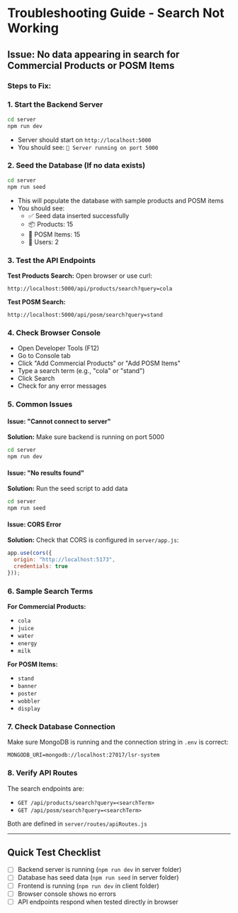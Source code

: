 # Troubleshooting Guide - Search Not Working

## Issue: No data appearing in search for Commercial Products or POSM Items

### Steps to Fix:

### 1. **Start the Backend Server**
```bash
cd server
npm run dev
```
- Server should start on `http://localhost:5000`
- You should see: `🚀 Server running on port 5000`

### 2. **Seed the Database** (If no data exists)
```bash
cd server
npm run seed
```
- This will populate the database with sample products and POSM items
- You should see:
  - ✅ Seed data inserted successfully
  - 📦 Products: 15
  - 🎯 POSM Items: 15
  - 👥 Users: 2

### 3. **Test the API Endpoints**

**Test Products Search:**
Open browser or use curl:
```
http://localhost:5000/api/products/search?query=cola
```

**Test POSM Search:**
```
http://localhost:5000/api/posm/search?query=stand
```

### 4. **Check Browser Console**
- Open Developer Tools (F12)
- Go to Console tab
- Click "Add Commercial Products" or "Add POSM Items"
- Type a search term (e.g., "cola" or "stand")
- Click Search
- Check for any error messages

### 5. **Common Issues**

#### Issue: "Cannot connect to server"
**Solution:** Make sure backend is running on port 5000
```bash
cd server
npm run dev
```

#### Issue: "No results found"
**Solution:** Run the seed script to add data
```bash
cd server
npm run seed
```

#### Issue: CORS Error
**Solution:** Check that CORS is configured in `server/app.js`:
```javascript
app.use(cors({ 
  origin: "http://localhost:5173",
  credentials: true
}));
```

### 6. **Sample Search Terms**

**For Commercial Products:**
- `cola`
- `juice`
- `water`
- `energy`
- `milk`

**For POSM Items:**
- `stand`
- `banner`
- `poster`
- `wobbler`
- `display`

### 7. **Check Database Connection**
Make sure MongoDB is running and the connection string in `.env` is correct:
```
MONGODB_URI=mongodb://localhost:27017/lsr-system
```

### 8. **Verify API Routes**
The search endpoints are:
- `GET /api/products/search?query=<searchTerm>`
- `GET /api/posm/search?query=<searchTerm>`

Both are defined in `server/routes/apiRoutes.js`

---

## Quick Test Checklist
- [ ] Backend server is running (`npm run dev` in server folder)
- [ ] Database has seed data (`npm run seed` in server folder)
- [ ] Frontend is running (`npm run dev` in client folder)
- [ ] Browser console shows no errors
- [ ] API endpoints respond when tested directly in browser
